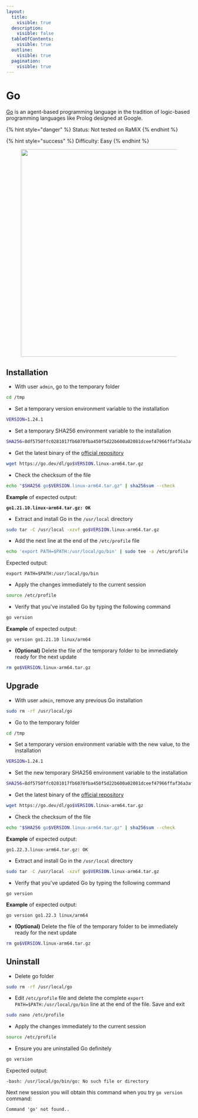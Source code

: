 ```yaml
---
layout:
  title:
    visible: true
  description:
    visible: false
  tableOfContents:
    visible: true
  outline:
    visible: true
  pagination:
    visible: true
---
```


# Go

[Go](https://github.com/golang/go) is an agent-based programming language in the tradition of logic-based programming languages like Prolog designed at Google.

{% hint style="danger" %}
Status: Not tested on RaMiX
{% endhint %}

{% hint style="success" %}
Difficulty: Easy
{% endhint %}

<figure><img src="../../.gitbook/assets/golang.png" alt="" width="563"><figcaption></figcaption></figure>

## Installation

* With user `admin`, go to the temporary folder

```bash
cd /tmp
```

* Set a temporary version environment variable to the installation

```bash
VERSION=1.24.1
```

* Set a temporary SHA256 environment variable to the installation

```bash
SHA256=8df5750ffc0281017fb6070fba450f5d22b600a02081dceef47966ffaf36a3af
```

* Get the latest binary of the [official repository](https://go.dev/dl/)

```bash
wget https://go.dev/dl/go$VERSION.linux-arm64.tar.gz
```

* Check the checksum of the file

```bash
echo "$SHA256 go$VERSION.linux-arm64.tar.gz" | sha256sum --check
```

**Example** of expected output:

<pre><code><strong>go1.21.10.linux-arm64.tar.gz: OK
</strong></code></pre>

* Extract and install Go in the `/usr/local` directory

```bash
sudo tar -C /usr/local -xzvf go$VERSION.linux-arm64.tar.gz
```

* Add the next line at the end of the `/etc/profile` file

```bash
echo 'export PATH=$PATH:/usr/local/go/bin' | sudo tee -a /etc/profile
```

Expected output:

```
export PATH=$PATH:/usr/local/go/bin
```

* Apply the changes immediately to the current session

```bash
source /etc/profile
```

* Verify that you've installed Go by typing the following command

```bash
go version
```

**Example** of expected output:

```
go version go1.21.10 linux/arm64
```

* **(Optional)** Delete the file of the temporary folder to be immediately ready for the next update

```bash
rm go$VERSION.linux-arm64.tar.gz
```

## Upgrade

* With user `admin`, remove any previous Go installation

```bash
sudo rm -rf /usr/local/go
```

* Go to the temporary folder

```bash
cd /tmp
```

* Set a temporary version environment variable with the new value, to the installation

```bash
VERSION=1.24.1
```

* Set the new temporary SHA256 environment variable to the installation

```bash
SHA256=8df5750ffc0281017fb6070fba450f5d22b600a02081dceef47966ffaf36a3af
```

* Get the latest binary of the [official repository](https://go.dev/dl/)

```bash
wget https://go.dev/dl/go$VERSION.linux-arm64.tar.gz
```

* Check the checksum of the file

```bash
echo "$SHA256 go$VERSION.linux-arm64.tar.gz" | sha256sum --check
```

**Example** of expected output:

```
go1.22.3.linux-arm64.tar.gz: OK
```

* Extract and install Go in the `/usr/local` directory

```bash
sudo tar -C /usr/local -xzvf go$VERSION.linux-arm64.tar.gz
```

* Verify that you've updated Go by typing the following command

```
go version
```

**Example** of expected output:

```
go version go1.22.3 linux/arm64
```

* **(Optional)** Delete the file of the temporary folder to be immediately ready for the next update

```bash
rm go$VERSION.linux-arm64.tar.gz
```

## Uninstall

* Delete go folder

```bash
sudo rm -rf /usr/local/go
```

* Edit `/etc/profile` file and delete the complete `export PATH=$PATH:/usr/local/go/bin` line at the end of the file. Save and exit

```bash
sudo nano /etc/profile
```

* Apply the changes immediately to the current session

```bash
source /etc/profile
```

* Ensure you are uninstalled Go definitely

```bash
go version
```

Expected output:

```
-bash: /usr/local/go/bin/go: No such file or directory
```

Next new session you will obtain this command when you try `go version` command:

```
Command 'go' not found..
```
